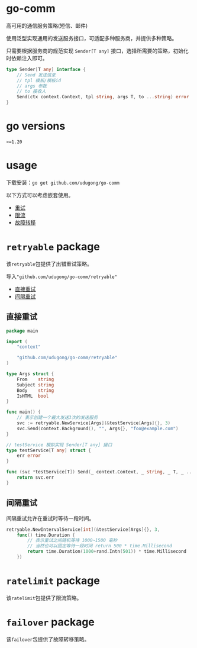 # go-comm
高可用的通信服务策略(短信、邮件)

使用泛型实现通用的发送服务接口，可适配多种服务商，并提供多种策略。

只需要根据服务商的规范实现 `Sender[T any]` 接口，选择所需要的策略，初始化时依赖注入即可。

```go
type Sender[T any] interface {
	// Send 发送信息
	// tpl 模板/模板id
	// args 参数
	// to 接收人
	Send(ctx context.Context, tpl string, args T, to ...string) error
}

```



go versions
==================

`>=1.20`



# usage

下载安装：`go get github.com/udugong/go-comm`

以下方式可以考虑嵌套使用。

  * [重试](#retryable-package)
  * [限流](#ratelimit-package)
  * [故障转移](#failover-package)



# `retryable` package

该`retryable`包提供了出错重试策略。

导入`"github.com/udugong/go-comm/retryable"`

- [直接重试](##直接重试)
- [间隔重试](##间隔重试)



## 直接重试

```go
package main

import (
	"context"

	"github.com/udugong/go-comm/retryable"
)

type Args struct {
	From    string
	Subject string
    Body    string
	IsHTML  bool
}

func main() {
    // 表示创建一个最大发送3次的发送服务
	svc := retryable.NewService[Args](&testService[Args]{}, 3)
	svc.Send(context.Background(), "", Args{}, "foo@example.com")
}

// testService 模拟实现 Sender[T any] 接口
type testService[T any] struct {
	err error
}

func (svc *testService[T]) Send(_ context.Context, _ string, _ T, _ ...string) error {
	return svc.err
}

```



## 间隔重试

间隔重试允许在重试时等待一段时间。

```go
retryable.NewIntervalService[int](&testService[Args]{}, 3,
	func() time.Duration {
        // 表示重试之间随机等待 1000~1500 毫秒
        // 当然也可以固定等待一段时间 return 500 * time.Millisecond
		return time.Duration(1000+rand.Intn(501)) * time.Millisecond
	})
```



# `ratelimit` package

该`ratelimit`包提供了限流策略。



# `failover` package

该`failover`包提供了故障转移策略。

